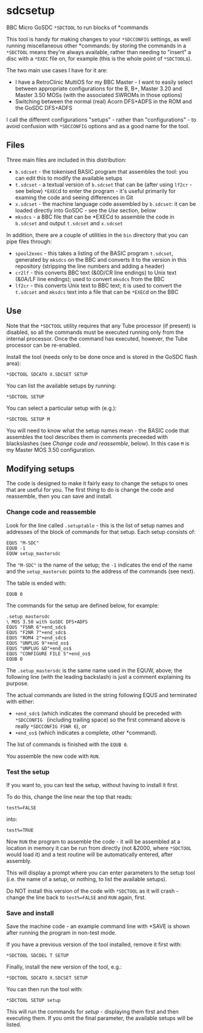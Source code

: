 # sdcsetup

BBC Micro GoSDC `*SDCTOOL` to run blocks of *commands

This tool is handy for making changes to your `*SDCCONFIG` settings, as well
running miscellaneous other *commands: by storing the commands in a `*SDCTOOL`
means they're always available, rather than needing to "insert" a disc with a
`*EXEC` file on, for example (this is the whole point of `*SDCTOOL`s).

The two main use cases I have for it are:

* I have a RetroClinic MultiOS for my BBC Master - I want to easily select between appropriate configurations for the B, B+, Master 3.20 and Master 3.50 MOSs (with the associated SWROMs in those options)
* Switching between the normal (real) Acorn DFS+ADFS in the ROM and the GoSDC DFS+ADFS

I call the different configurations "setups" - rather than "configurations" -
to avoid confusion with `*SDCCONFIG` options and as a good name for the tool.

## Files

Three main files are included in this distribution:

* `b.sdcset` - the tokenised BASIC program that assembles the tool: you can edit this to modify the available setups
* `t.sdcset` - a textual version of `b.sdcset` that can be (after using `lf2cr` - see below) `*EXEC`d to enter the program - it's useful primarily for examing the code and seeing differences in Git
* `x.sdcset` - the machine language code assembled by `b.sdcset`: it can be loaded directly into GoSDC - see the _Use_ section, below
* `mksdcs` - a BBC file that can be *EXECd to assemble the code in `b.sdcset` and output `t.sdcset` and `x.sdcset`

In addition, there are a couple of utilities in the `bin` directory that you can pipe files through:

* `spool2exec` - this takes a listing of the BASIC program `t.sdcset`, generated by `mksdcs` on the BBC and converts it to the version in this repository (stripping the line numbers and adding a header)
* `cr2lf` - this converts BBC text (&0D/CR line endings) to Unix text (&0A/LF line endings); used to convert `mksdcs` from the BBC
* `lf2cr` - this converts Unix text to BBC text; it is used to convert the `t.sdcset` and `mksdcs` text into a file that can be `*EXEC`d on the BBC

## Use

Note that the `*SDCTOOL` utility requires that any Tube processor (if present)
is disabled, so all the commands must be executed running only from the
internal processor.  Once the command has executed, however, the Tube processor
can be re-enabled.

Install the tool (needs only to be done once and is stored in the GoSDC flash
area):

    *SDCTOOL SDCATO X.SDCSET SETUP

You can list the available setups by running:

    *SDCTOOL SETUP

You can select a particular setup with (e.g.):

    *SDCTOOL SETUP M

You will need to know what the setup names mean - the BASIC code that assembles
the tool describes them in comments preceeded with blackslashes (see _Change code and reassemble_, below).  In this case `M` is my Master MOS 3.50 configuration.

## Modifying setups

The code is designed to make it fairly easy to change the setups to ones that
are useful for you.  The first thing to do is change the code and reassemble,
then you can save and install.

### Change code and reassemble

Look for the line called `.setuptable` - this is the list of setup names and
addresses of the block of commands for that setup.  Each setup consists of:

    EQUS "M-SDC"
    EQUB -1
    EQUW setup_mastersdc

The `"M-SDC"` is the name of the setup; the `-1` indicates the end of the name
and the `setup_mastersdc` points to the address of the commands (see next).

The table is ended with:

    EQUB 0

The commands for the setup are defined below, for example:

    .setup_mastersdc
    \ MOS 3.50 with GoSDC DFS+ADFS
    EQUS "FSNR 6"+end_sdc$
    EQUS "F2NR 7"+end_sdc$
    EQUS "ROM4 2"+end_sdc$
    EQUS "UNPLUG 9"+end_os$
    EQUS "UNPLUG &D"+end_os$
    EQUS "CONFIGURE FILE 5"+end_os$
    EQUB 0

The `.setup_mastersdc` is the same name used in the EQUW, above; the following
line (with the leading backslash) is just a comment explaining its purpose.

The actual commands are listed in the string following EQUS and terminated
with either:

- `+end_sdc$` (which indicates the command should be preceded with `*SDCCONFIG `
(including trailing space) so the first command above is really `*SDCCONFIG
FSNR 6`), or
- `+end_os$` (which indicates a complete, other *command).

The list of commands is finished with the `EQUB 0`.

You assemble the new code with `RUN`.

### Test the setup

If you want to, you can test the setup, without having to install it first.

To do this, change the line near the top that reads:

    test%=FALSE

into:

    test%=TRUE

Now `RUN` the program to assemble the code - it will be assembled at a
location in memory it can be run from directly (not &2000, where `*SDCTOOL`
would load it) and a test routine will be automatically entered, after
assembly.

This will display a prompt where you can enter parameters to the setup tool
(i.e. the name of a setup, or nothing, to list the available setups).

Do NOT install this version of the code with `*SDCTOOL` as it will crash -
change the line back to `test%=FALSE` and `RUN` again, first.

### Save and install

Save the machine code - an example command line with *SAVE is shown after
running the program in non-test mode.

If you have a previous version of the tool installed, remove it first with:

    *SDCTOOL SDCDEL T SETUP

Finally, install the new version of the tool, e.g.:

    *SDCTOOL SDCATO X.SDCSET SETUP

You can then run the tool with:

    *SDCTOOL SETUP setup

This will run the commands for _setup_ - displaying them first and then
executing them.  If you omit the final parameter, the available setups will be
listed.

